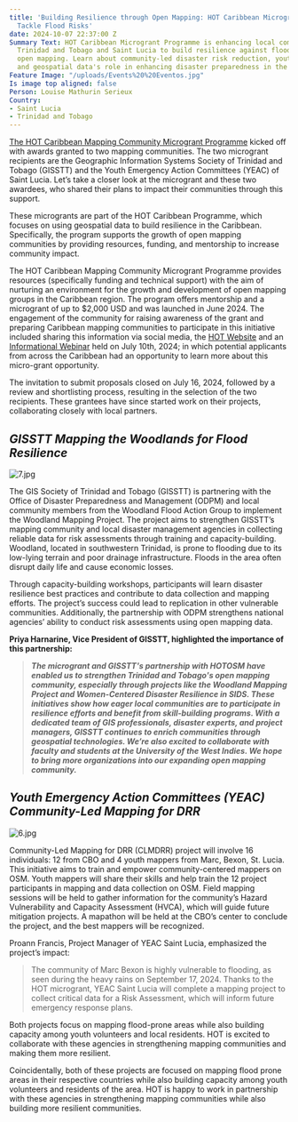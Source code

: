 ```yaml
---
title: 'Building Resilience through Open Mapping: HOT Caribbean Microgrant Recipients
  Tackle Flood Risks'
date: 2024-10-07 22:37:00 Z
Summary Text: HOT Caribbean Microgrant Programme is enhancing local communities in
  Trinidad and Tobago and Saint Lucia to build resilience against flood risks through
  open mapping. Learn about community-led disaster risk reduction, youth engagement,
  and geospatial data's role in enhancing disaster preparedness in the Caribbean.
Feature Image: "/uploads/Events%20%20Eventos.jpg"
Is image top aligned: false
Person: Louise Mathurin Serieux
Country:
- Saint Lucia
- Trinidad and Tobago
---
```


[The HOT Caribbean Mapping Community Microgrant Programme](https://www.hotosm.org/rfps/caribbean-mapping-community-grant-program-2024/) kicked off with awards granted to two mapping communities. The two microgrant recipients are the Geographic Information Systems Society of Trinidad and Tobago (GISSTT) and the Youth Emergency Action Committees (YEAC) of Saint Lucia. Let’s take a closer look at the microgrant and these two awardees, who shared their plans to impact their communities through this support.

These microgrants are part of the HOT Caribbean Programme, which focuses on using geospatial data to build resilience in the Caribbean. Specifically, the program supports the growth of open mapping communities by providing resources, funding, and mentorship to increase community impact.

The HOT Caribbean Mapping Community Microgrant Programme provides resources (specifically funding and technical support) with the aim of nurturing an environment for the growth and development of open mapping groups in the Caribbean region. The program offers mentorship and a microgrant of up to $2,000 USD and was launched in June 2024. The engagement of the community for raising awareness of the grant and preparing Caribbean mapping communities to participate in this initiative included sharing this information via social media, the [HOT Website](https://www.hotosm.org/) and an [Informational Webinar](https://youtu.be/jdJdLzcsLHI) held on July 10th, 2024; in which potential applicants from across the Caribbean had an opportunity to learn more about this micro-grant opportunity.

The invitation to submit proposals closed on July 16, 2024, followed by a review and shortlisting process, resulting in the selection of the two recipients. These grantees have since started work on their projects, collaborating closely with local partners.

## *GISSTT Mapping the Woodlands for Flood Resilience*

![7.jpg](/uploads/7.jpg)

The GIS Society of Trinidad and Tobago (GISSTT) is partnering with the Office of Disaster Preparedness and Management (ODPM) and local community members from the Woodland Flood Action Group to implement the Woodland Mapping Project. The project aims to strengthen GISSTT’s mapping community and local disaster management agencies in collecting reliable data for risk assessments through training and capacity-building. Woodland, located in southwestern Trinidad, is prone to flooding due to its low-lying terrain and poor drainage infrastructure. Floods in the area often disrupt daily life and cause economic losses.

Through capacity-building workshops, participants will learn disaster resilience best practices and contribute to data collection and mapping efforts. The project’s success could lead to replication in other vulnerable communities. Additionally, the partnership with ODPM strengthens national agencies’ ability to conduct risk assessments using open mapping data.

**Priya Harnarine, Vice President of GISSTT, highlighted the importance of this partnership:**

> ***The microgrant and GISSTT's partnership with HOTOSM have enabled us to strengthen Trinidad and Tobago's open mapping community, especially through projects like the Woodland Mapping Project and Women-Centered Disaster Resilience in SIDS. These initiatives show how eager local communities are to participate in resilience efforts and benefit from skill-building programs. With a dedicated team of GIS professionals, disaster experts, and project managers, GISSTT continues to enrich communities through geospatial technologies. We’re also excited to collaborate with faculty and students at the University of the West Indies. We hope to bring more organizations into our expanding open mapping community.***

## *Youth Emergency Action Committees (YEAC) Community-Led Mapping for DRR*

![6.jpg](/uploads/6.jpg)

Community-Led Mapping for DRR (CLMDRR) project will involve 16 individuals: 12 from CBO and 4 youth mappers from Marc, Bexon, St. Lucia. This initiative aims to train and empower community-centered mappers on OSM. Youth mappers will share their skills and help train the 12 project participants in mapping and data collection on OSM. Field mapping sessions will be held to gather information for the community’s Hazard Vulnerability and Capacity Assessment (HVCA), which will guide future mitigation projects. A mapathon will be held at the CBO’s center to conclude the project, and the best mappers will be recognized.

Proann Francis, Project Manager of YEAC Saint Lucia, emphasized the project’s impact:

> The community of Marc Bexon is highly vulnerable to flooding, as seen during the heavy rains on September 17, 2024. Thanks to the HOT microgrant, YEAC Saint Lucia will complete a mapping project to collect critical data for a Risk Assessment, which will inform future emergency response plans.

Both projects focus on mapping flood-prone areas while also building capacity among youth volunteers and local residents. HOT is excited to collaborate with these agencies in strengthening mapping communities and making them more resilient.

Coincidentally, both of these projects are focused on mapping flood prone areas in their respective countries while also building capacity among youth volunteers and residents of the area. HOT is happy to work in partnership with these agencies in strengthening mapping communities while also building more resilient communities.